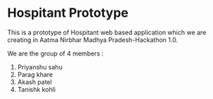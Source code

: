 # Hospitant Prototype

This is a prototype of Hospitant web based application which we are creating in Aatma Nirbhar Madhya Pradesh-Hackathon 1.0.

We are the group of 4 members :
1) Priyanshu sahu
2) Parag khare
3) Akash patel
4) Tanishk kohli


